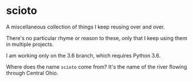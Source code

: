 # scioto
A miscellaneous collection of things I keep reusing over and over.

There's no particular rhyme or reason to these, only that I keep using them in multiple projects.

I am working only on the 3.6 branch, which requires Python 3.6.

Where does the name `scioto` come from? It's the name of the river flowing through Central Ohio.
